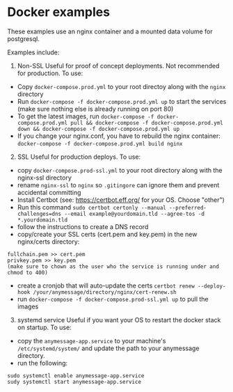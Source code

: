 # Docker examples
These examples use an nginx container and a mounted data volume for postgresql.

Examples include:
1. Non-SSL
Useful for proof of concept deployments. Not recommended for production.
To use:
- Copy `docker-compose.prod.yml` to your root directoy along with the `nginx` directory
- Run `docker-compose -f docker-compose.prod.yml up` to start the services (make sure nothing else is already running on port 80)
- To get the latest images, run `docker-compose -f docker-compose.prod.yml pull && docker-compose -f docker-compose.prod.yml down && docker-compose -f docker-compose.prod.yml up`
- If you change your nginx.conf, you have to rebuild the nginx container: `docker-compose -f docker-compose.prod.yml build nginx`

2. SSL
Useful for production deploys. To use:
- copy `docker-compose.prod-ssl.yml` to your root directory along with the nginx-ssl directory
- rename `nginx-ssl` to `nginx` so `.gitingore` can ignore them and prevent accidental committing
- Install Certbot (see: https://certbot.eff.org/ for your OS. Choose "other")
- Run this command `sudo certbot certonly --manual --preferred-challenges=dns --email example@yourdomain.tld --agree-tos -d *.yourdomain.tld`
- follow the instructions to create a DNS record
- copy/create your SSL certs (cert.pem and key.pem) in the new nginx/certs directory:
```
fullchain.pem >> cert.pem
privkey.pem >> key.pem
(make sure to chown as the user who the service is running under and chmod to 400)
```
- create a cronjob that will auto-update the certs `certbot renew --deploy-hook /your/anymessage/directory/nginx/cert-renew.sh`
- run `docker-compose -f docker-compose.prod-ssl.yml up` to pull the images

3. systemd service
Useful if you want your OS to restart the docker stack on startup. To use:
- copy the `anymessage-app.service` to your machine's `/etc/systemd/system/` and update the path to your anymessage directory.
- run the following:
```
sudo systemctl enable anymessage-app.service
sudy systemctl start anymessage-app.service
```
